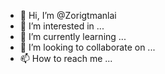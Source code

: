 - 👋 Hi, I’m @Zorigtmanlai
- 👀 I’m interested in ...
- 🌱 I’m currently learning ...
- 💞️ I’m looking to collaborate on ...
- 📫 How to reach me ...

<!---
Zorigtmanlai/Zorigtmanlai is a ✨ special ✨ repository because its `README.md` (this file) appears on your GitHub profile.
You can click the Preview link to take a look at your changes.
--->
